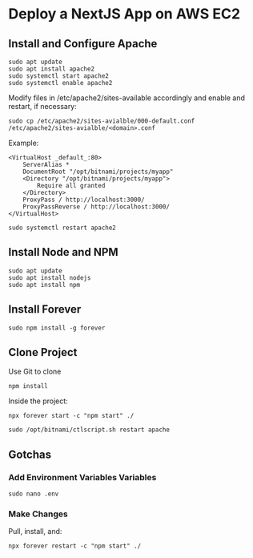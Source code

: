 # Deploy a NextJS App on AWS EC2

## Install and Configure Apache

```commandline
sudo apt update
sudo apt install apache2
sudo systemctl start apache2
sudo systemctl enable apache2
```

Modify files in /etc/apache2/sites-available accordingly and enable and restart, if necessary:

```commandline
sudo cp /etc/apache2/sites-avialble/000-default.conf /etc/apache2/sites-avialble/<domain>.conf
```

Example:
```text
<VirtualHost _default_:80>
    ServerAlias *
    DocumentRoot "/opt/bitnami/projects/myapp"
    <Directory "/opt/bitnami/projects/myapp">
        Require all granted
    </Directory>
    ProxyPass / http://localhost:3000/
    ProxyPassReverse / http://localhost:3000/
</VirtualHost>
```

```commandline
sudo systemctl restart apache2
```

## Install Node and NPM

```commandline
sudo apt update
sudo apt install nodejs
sudo apt install npm
```

## Install Forever

```commandline
sudo npm install -g forever 
```

## Clone Project

Use Git to clone

```commandline
npm install
```


Inside the project:
```commandline
npx forever start -c "npm start" ./
```

```commandline
sudo /opt/bitnami/ctlscript.sh restart apache
```

## Gotchas

### Add Environment Variables Variables

```commandline
sudo nano .env
```

### Make Changes

Pull, install, and:
```commandline
npx forever restart -c "npm start" ./
```
